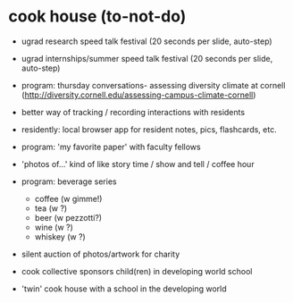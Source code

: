 cook house (to-not-do)
======================

- ugrad research speed talk festival (20 seconds per slide, auto-step)
- ugrad internships/summer speed talk festival (20 seconds per slide, auto-step)
- program: thursday conversations- assessing diversity climate at cornell
  (http://diversity.cornell.edu/assessing-campus-climate-cornell)
- better way of tracking / recording interactions with residents
- residently: local browser app for resident notes, pics, flashcards, etc.
- program: 'my favorite paper' with faculty fellows
- 'photos of...' kind of like story time / show and tell / coffee hour
- program: beverage series

  - coffee (w gimme!)
  - tea (w ?)
  - beer (w pezzotti?)
  - wine (w ?)
  - whiskey (w ?)

- silent auction of photos/artwork for charity
- cook collective sponsors child(ren) in developing world school
- 'twin' cook house with a school in the developing world

